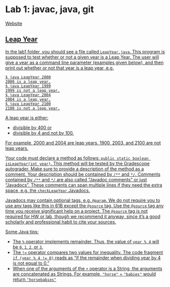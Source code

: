 # Lab 1: javac, java, git
<a href="https://sp19.datastructur.es/materials/lab/lab1/lab1" target="_blank">Website
  
## Leap Year
In the lab1 folder, you should see a file called `LeapYear.java`. This program is supposed to test whether or not a given year is a Leap Year. The user will give a year as a command line parameter (examples given below), and then print out whether or not that year is a leap year, e.g.
```
$ java LeapYear 2000
2000 is a leap year.
$ java LeapYear 1999
1999 is not a leap year.
$ java LeapYear 2004
2004 is a leap year.
$ java LeapYear 2100
2100 is not a leap year.
```
A leap year is either:
* divisible by 400 or
* divisible by 4 and not by 100.

For example, 2000 and 2004 are leap years. 1900, 2003, and 2100 are not leap years.

Your code must declare a method as follows: `public static boolean isLeapYear(int year)`. This method will be tested by the Gradescope autograder. Make sure to provide a description of the method as a comment. Your description should be contained by `/**` and `*/`. Comments contained by `/**` and `*/` are also called “Javadoc comments” or just “Javadocs”. These comments can span multiple lines if they need the extra space, e.g. the `checkLeapYear` Javadocs.

Javadocs may contain optional tags, e.g. `@param`. We do not require you to use any tags like this in 61B except the `@source` tag. Use the `@source` tag any time you receive significant help on a project. The `@source` tag is not required for HW or lab, though we recommend it anyway, since it’s a good scholarly and professional habit to cite your sources.

Some Java tips:

* The `%` operator implements remainder. Thus, the value of `year % 4` will be `0`, `1`, `2`, or `3`.
* The `!=` operator compares two values for inequality. The code fragment `if (year % 4 != 0)` reads as “if the remainder when dividing year by 4 is not equal to 0.”
* When one of the arguments of the `+` operator is a String, the arguments are concatenated as Strings. For example, `"horse"` + `"babies"` would return `"horsebabies"`
